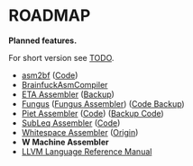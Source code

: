 # ROADMAP

**Planned features.**

For short version see [TODO](TODO.md).

* [asm2bf](https://esolangs.org/wiki/Asm2bf) ([Code](https://github.com/kspalaiologos/asmbf))
* [BrainfuckAsmCompiler](https://gitlab.com/hilmar-ackermann/brainfuckassembler)
* [ETA Assembler](http://www.miketaylor.org.uk/tech/eta/doc/easman.html) ([Backup](https://helvm.github.io/eta/easman.html))
* [Fungus](https://www.bedroomlan.org/hardware/fungus/) ([Fungus Assembler](http://www.club.cc.cmu.edu/~ajo/funge/fungus.html#fungasm)) ([Code Backup](https://github.com/helvm/Fungus))
* [Piet Assembler](https://www.toothycat.net/wiki/wiki.pl?MoonShadow/Piet) ([Code](https://github.com/sl236/Piet)) ([Backup Code](https://github.com/helvm/Piet))
* [SubLeq Assembler](http://mazonka.com/subleq/) ([Code](http://mazonka.com/subleq/sqasm.cpp))
* [Whitespace Assembler](https://helvm.github.io/wsa/intro.html) ([Origin](http://web.archive.org/web/20150102035404/http://www.burghard.info/Code/Whitespace/index.html))
* **W Machine Assembler**
* [LLVM Language Reference Manual](https://llvm.org/docs/LangRef.html)

